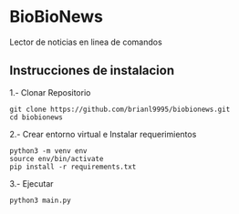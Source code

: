 BioBioNews
==========

Lector de noticias en linea de comandos

## Instrucciones de instalacion

1.- Clonar Repositorio

```
git clone https://github.com/brianl9995/biobionews.git 
cd biobionews
```

2.- Crear entorno virtual e Instalar requerimientos

```
python3 -m venv env
source env/bin/activate
pip install -r requirements.txt
```


3.- Ejecutar

```
python3 main.py
```
